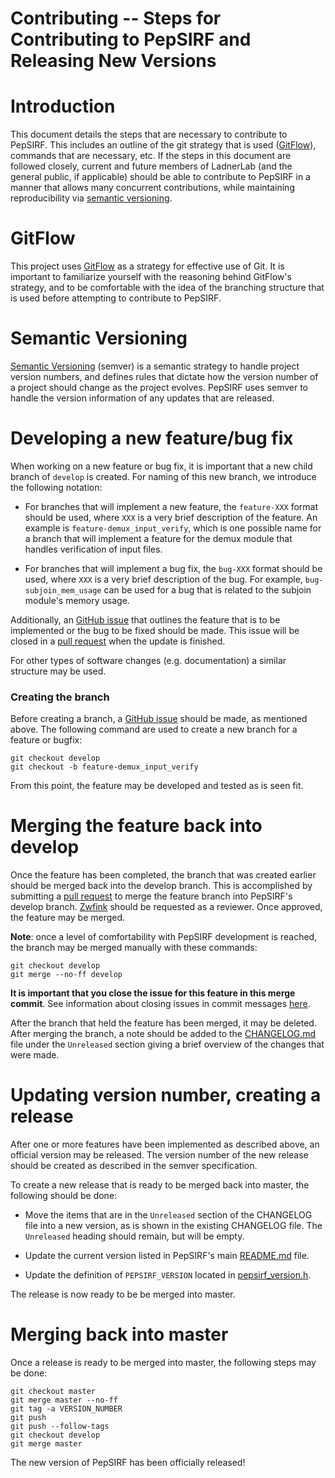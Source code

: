 # Contributing -- Steps for Contributing to PepSIRF and Releasing New Versions

# Introduction 
This document details the steps that are necessary to contribute to PepSIRF. 
This includes an outline of the git strategy that is used 
([GitFlow](https://nvie.com/posts/a-successful-git-branching-model/)), 
commands that are necessary, etc. 
If the steps in this document are followed closely, current and future members of 
LadnerLab (and the general public, if applicable) should be able to contribute to PepSIRF 
in a manner that allows many concurrent contributions, while maintaining 
reproducibility via [semantic versioning](https://semver.org/).

# GitFlow 
This project uses [GitFlow](https://nvie.com/posts/a-successful-git-branching-model/) 
as a strategy for effective use of Git. 
It is important to familiarize yourself with the reasoning behind GitFlow's 
strategy, and to be comfortable with the idea of the branching structure that 
is used before attempting to contribute to PepSIRF. 

# Semantic Versioning 
[Semantic Versioning](https://semver.org/) (semver) is a semantic strategy to 
handle project version numbers, and defines rules that dictate how the version number 
of a project should change as the project evolves. PepSIRF uses semver to handle the 
version information of any updates that are released. 

# Developing a new feature/bug fix
When working on a new feature or bug fix, it is important that a new child 
branch of ```develop``` is created. For naming of this new branch, we introduce the 
following notation:

- For branches that will implement a new feature, the ```feature-XXX``` format 
should be used, where ```XXX``` is a very brief description of the feature.
An example is ```feature-demux_input_verify```, which is one possible name for a 
branch that will implement a feature for the demux module that handles verification of 
input files.

- For branches that will implement a bug fix, the ```bug-XXX``` format should 
be used, where ```XXX``` is a very brief description of the bug. 
For example, ```bug-subjoin_mem_usage``` can be used for a bug that is 
related to the subjoin module's memory usage. 

Additionally, an [GitHub issue](https://help.github.com/en/enterprise/2.15/user/articles/creating-an-issue)
that outlines the feature that is to be implemented
or the bug to be fixed should be made. This issue will be closed in a 
[pull request](https://help.github.com/en/github/collaborating-with-issues-and-pull-requests/creating-a-pull-request) 
when the update is finished.

For other types of software changes (e.g. documentation) a similar structure may be used.

### Creating the branch
Before creating a branch, a 
[GitHub issue](https://help.github.com/en/enterprise/2.15/user/articles/creating-an-issue) 
should be made, as mentioned above.
The following command are used to create a new branch for a feature or bugfix:

```
git checkout develop
git checkout -b feature-demux_input_verify
```

From this point, the feature may be developed and tested as is seen fit.

# Merging the feature back into develop
Once the feature has been completed, the branch that was created 
earlier should be merged back into the develop branch. 
This is accomplished by submitting a [pull request](https://help.github.com/en/github/collaborating-with-issues-and-pull-requests/creating-a-pull-request) to merge the 
feature branch into PepSIRF's develop branch. [Zwfink](https://github.com/zwfink) 
should be requested as a reviewer.
Once approved, the feature may be merged.

**Note**: once a level of comfortability with PepSIRF development is reached, 
the branch may be merged manually with these commands:
```
git checkout develop
git merge --no-ff develop 
```

**It is important that you close the issue for this feature in this merge commit**.
See information about closing issues in commit messages [here](https://help.github.com/en/github/managing-your-work-on-github/linking-a-pull-request-to-an-issue).

After the branch that held the feature has been merged, it may be deleted.
After merging the branch, a note should be added to the [CHANGELOG.md](CHANGELOG.md) file under the
```Unreleased``` section giving a brief overview of the changes that were made. 

# Updating version number, creating a release
After one or more features have been implemented as described above, an official 
version may be released. The version number of the new release should be created as 
described in the semver specification.

To create a new release that is ready to be merged back into master, the following 
should be done: 

- Move the items that are in the ```Unreleased``` section of the CHANGELOG file into 
a new version, as is shown in the existing CHANGELOG file. The ```Unreleased``` heading
should remain, but will be empty.

- Update the current version listed in PepSIRF's main [README.md](README.md) file.

- Update the definition of ```PEPSIRF_VERSION``` located in 
[pepsirf_version.h](include/modules/core/pepsirf_version.h).


The release is now ready to be be merged into master.

# Merging back into master
Once a release is ready to be merged into master, the following steps may be done:

```
git checkout master
git merge master --no-ff 
git tag -a VERSION_NUMBER
git push 
git push --follow-tags
git checkout develop
git merge master
```

The new version of PepSIRF has been officially released! 
